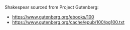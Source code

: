 Shakespear sourced from Project Gutenberg: 
- https://www.gutenberg.org/ebooks/100
- https://www.gutenberg.org/cache/epub/100/pg100.txt
